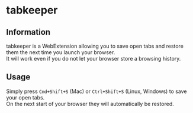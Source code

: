 # tabkeeper
## Information
tabkeeper is a WebExtension allowing you to save open tabs and restore them the next time you launch your browser.  
It will work even if you do not let your browser store a browsing history.

## Usage
Simply press `Cmd+Shift+S` (Mac) or `Ctrl+Shift+S` (Linux, Windows) to save your open tabs.  
On the next start of your browser they will automatically be restored.


